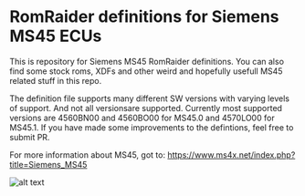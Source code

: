 # RomRaider definitions for Siemens MS45 ECUs

This is repository for Siemens MS45 RomRaider definitions. You can also find some stock roms, XDFs and other weird and hopefully usefull MS45 related stuff in this repo.

The definition file supports many different SW versions with varying levels of support. And not all versionsare supported. Currently most supported versions are 4560BN00 and 4560BO00 for MS45.0 and 4570LO00 for MS45.1. 
If you have made some improvements to the defintions, feel free to submit PR.

For more information about MS45, got to: https://www.ms4x.net/index.php?title=Siemens_MS45

![alt text](https://github.com/pazi88/Siemens_ms45_RR-definitions/RR.png?raw=true)
